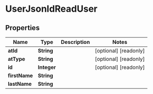 

# UserJsonldReadUser

## Properties

Name | Type | Description | Notes
------------ | ------------- | ------------- | -------------
**atId** | **String** |  |  [optional] [readonly]
**atType** | **String** |  |  [optional] [readonly]
**id** | **Integer** |  |  [optional] [readonly]
**firstName** | **String** |  | 
**lastName** | **String** |  | 



